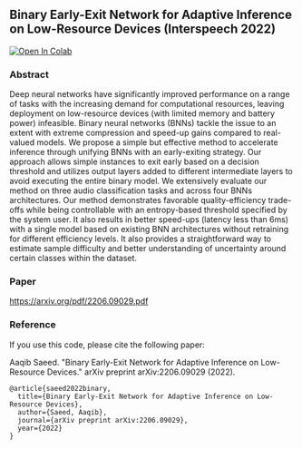 ##  Binary Early-Exit Network for Adaptive Inference on Low-Resource Devices (Interspeech 2022)

[![Open In Colab](https://colab.research.google.com/assets/colab-badge.svg)](https://colab.research.google.com/drive/1fMFNIg3-Sc3ie12awn4OiO3-y7x_A_Ja?usp=sharing)


### Abstract 
Deep neural networks have significantly improved performance on a range of tasks with the increasing demand for computational resources, leaving deployment on low-resource devices (with limited memory and battery power) infeasible. Binary neural networks (BNNs) tackle the issue to an extent with extreme compression and speed-up gains compared to real-valued models. We propose a simple but effective method to accelerate inference through unifying BNNs with an early-exiting strategy. Our approach allows simple instances to exit early based on a decision threshold and utilizes output layers added to different intermediate layers to avoid executing the entire binary model. We extensively evaluate our method on three audio classification tasks and across four BNNs architectures. Our method demonstrates favorable quality-efficiency trade-offs while being controllable with an entropy-based threshold specified by the system user. It also results in better speed-ups (latency less than 6ms) with a single model based on existing BNN architectures without retraining for different efficiency levels. It also provides a straightforward way to estimate sample difficulty and better understanding of uncertainty around certain classes within the dataset.

### Paper
https://arxiv.org/pdf/2206.09029.pdf

### Reference 
If you use this code, please cite the following paper:

Aaqib Saeed. "Binary Early-Exit Network for Adaptive Inference on Low-Resource Devices." arXiv preprint arXiv:2206.09029 (2022).

```
@article{saeed2022binary,
  title={Binary Early-Exit Network for Adaptive Inference on Low-Resource Devices},
  author={Saeed, Aaqib},
  journal={arXiv preprint arXiv:2206.09029},
  year={2022}
}
```
